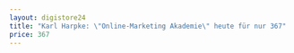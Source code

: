 ```yaml
---
layout: digistore24
title: "Karl Harpke: \"Online-Marketing Akademie\" heute für nur 367"
price: 367
---
```

